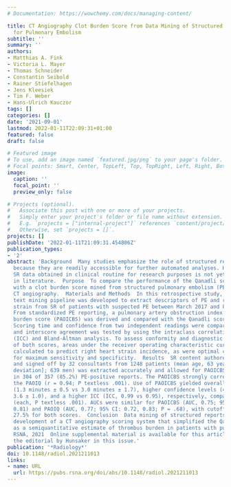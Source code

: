 ```yaml
---
# Documentation: https://wowchemy.com/docs/managing-content/

title: CT Angiography Clot Burden Score from Data Mining of Structured                     Reports
  for Pulmonary Embolism
subtitle: ''
summary: ''
authors:
- Matthias A. Fink
- Victoria L. Mayer
- Thomas Schneider
- Constantin Seibold
- Rainer Stiefelhagen
- Jens Kleesiek
- Tim F. Weber
- Hans-Ulrich Kauczor
tags: []
categories: []
date: '2021-09-01'
lastmod: 2022-01-11T22:09:31+01:00
featured: false
draft: false

# Featured image
# To use, add an image named `featured.jpg/png` to your page's folder.
# Focal points: Smart, Center, TopLeft, Top, TopRight, Left, Right, BottomLeft, Bottom, BottomRight.
image:
  caption: ''
  focal_point: ''
  preview_only: false

# Projects (optional).
#   Associate this post with one or more of your projects.
#   Simply enter your project's folder or file name without extension.
#   E.g. `projects = ["internal-project"]` references `content/project/deep-learning/index.md`.
#   Otherwise, set `projects = []`.
projects: []
publishDate: '2022-01-11T21:09:31.454806Z'
publication_types:
- '2'
abstract: 'Background  Many studies emphasize the role of structured reports (SRs)
  because they are readily accessible for further automated analyses. However, using
  SR data obtained in clinical routine for research purposes is not yet well represented
  in literature.  Purpose  To compare the performance of the Qanadli scoring system
  with a clot burden score mined from structured pulmonary embolism (PE) reports from
  CT angiography.  Materials and Methods  In this retrospective study, a rule-based
  text mining pipeline was developed to extract descriptors of PE and right heart
  strain from SR of patients with suspected PE between March 2017 and February 2020.
  From standardized PE reporting, a pulmonary artery obstruction index (PAOI) clot
  burden score (PAOICBS) was derived and compared with the Qanadli score (PAOIQ).
  Scoring time and confidence from two independent readings were compared. Interobserver
  and interscore agreement was tested by using the intraclass correlation coefficient
  (ICC) and Bland-Altman analysis. To assess conformity and diagnostic performance
  of both scores, areas under the receiver operating characteristic curve (AUCs) were
  calculated to predict right heart strain incidence, as were optimal cutoff values
  for maximum sensitivity and specificity.  Results  SR content authored by 67 residents
  and signed off by 32 consultants from 1248 patients (mean age, 63 years ± 17 [standard
  deviation]; 639 men) was extracted accurately and allowed for PAOICBS calculation
  in 304 of 357 (85.2%) PE-positive reports. The PAOICBS strongly correlated with
  the PAOIQ (r = 0.94; P textless .001). Use of PAOICBS yielded overall time savings
  (1.3 minutes ± 0.5 vs 3.0 minutes ± 1.7), higher confidence levels (4.2 ± 0.6 vs
  3.6 ± 1.0), and a higher ICC (ICC, 0.99 vs 0.95), respectively, compared with PAOIQ
  (each, P textless .001). AUCs were similar for PAOICBS (AUC, 0.75; 95% CI: 0.70,
  0.81) and PAOIQ (AUC, 0.77; 95% CI: 0.72, 0.83; P = .68), with cutoff values of
  27.5% for both scores.  Conclusion  Data mining of structured reports enabled the
  development of a CT angiography scoring system that simplified the Qanadli score
  as a semiquantitative estimate of thrombus burden in patients with pulmonary embolism.  ©
  RSNA, 2021  Online supplemental material is available for this article.  See also
  the editorial by Hunsaker in this issue.'
publication: '*Radiology*'
doi: 10.1148/radiol.2021211013
links:
- name: URL
  url: https://pubs.rsna.org/doi/abs/10.1148/radiol.2021211013
---
```

